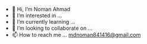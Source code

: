 - 👋 Hi, I’m Noman Ahmad
- 👀 I’m interested in ...
- 🌱 I’m currently learning ...
- 💞️ I’m looking to collaborate on ...
- 📫 How to reach me ... mdnoman841416@gmail.com

<!---
nomaan47/nomaan47 is a ✨ special ✨ repository because its `README.md` (this file) appears on your GitHub profile.
You can click the Preview link to take a look at your changes.
--->
